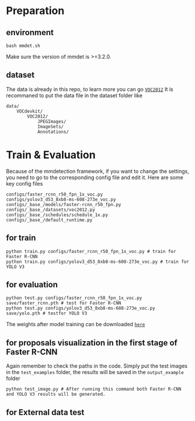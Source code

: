 # Preparation
## environment
```
bash mmdet.sh
```
Make sure the version of mmdet is >=3.2.0.
## dataset
The data is already in this repo, to learn more you can go [`VOC2012`](http://host.robots.ox.ac.uk/pascal/VOC/voc2012/VOCtrainval_11-May-2012.tar)
It is recommaned to put the data file in the dataset folder like
```
data/
    VOCdevkit/
        VOC2012/
            JPEGImages/
            ImageSets/
            Annotations/
```

# Train & Evaluation
Because of the mmdetection framework, if you want to change the settings, you need to go to the corresponding config file and edit it.
Here are some key config files
```
configs/faster_rcnn_r50_fpn_1x_voc.py
configs/yolov3_d53_8xb8-ms-608-273e_voc.py
configs/_base_/models/faster-rcnn_r50_fpn.py
configs/_base_/datasets/voc2012.py
configs/_base_/schedules/schedule_1x.py 
configs/_base_/default_runtime.py
```

## for train
```
python train.py configs/faster_rcnn_r50_fpn_1x_voc.py # train for Faster R-CNN
python train.py configs/yolov3_d53_8xb8-ms-608-273e_voc.py # train for YOLO V3
```

## for evaluation
```
python test.py configs/faster_rcnn_r50_fpn_1x_voc.py save/faster_rcnn.pth # test for Faster R-CNN
python test.py configs/yolov3_d53_8xb8-ms-608-273e_voc.py save/yolo.pth # testfor YOLO V3
```
The weights after model training can be downloaded [`here`](https://drive.google.com/drive/folders/15a8OrOcwF9sMXn3jfRV5TihvW1-qftTE?usp=drive_link)

## for proposals visualization in the first stage of Faster R-CNN
Again remember to check the paths in the code. Simply put the test images in the `test_examples` folder, the results will be saved in the `output_example` folder
```
python test_image.py # After running this command both Faster R-CNN and YOLO V3 results will be generated.
```
## for External data test



